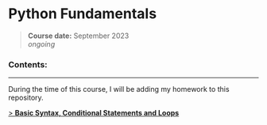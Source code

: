 # **Python Fundamentals**
> **Course date:** September 2023  
> _ongoing_

### Contents:
--- 
During the time of this course, I will be adding my homework to this repository.  

[> **Basic Syntax, Conditional Statements and Loops**](https://github.com/pepk0/python_fundamentals/tree/main/basic_syntax)
